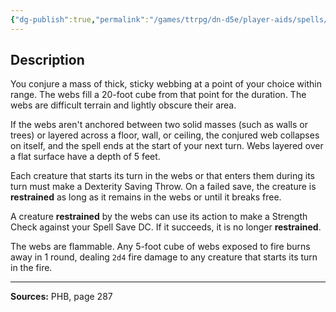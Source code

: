 ```yaml
---
{"dg-publish":true,"permalink":"/games/ttrpg/dn-d5e/player-aids/spells/level-2/web/","tags":["TTRPG/DND/5e","verbal","somatic","material","concentration"]}
---
```



## Description
You conjure a mass of thick, sticky webbing at a point of your choice within range.
The webs fill a 20-foot cube from that point for the duration.
The webs are difficult terrain and lightly obscure their area.

If the webs aren't anchored between two solid masses (such as walls or trees) or layered across a floor, wall, or ceiling, the conjured web collapses on itself, and the spell ends at the start of your next turn.
Webs layered over a flat surface have a depth of 5 feet.

Each creature that starts its turn in the webs or that enters them during its turn must make a Dexterity Saving Throw.
On a failed save, the creature is **restrained** as long as it remains in the webs or until it breaks free.

A creature **restrained** by the webs can use its action to make a Strength Check against your Spell Save DC.
If it succeeds, it is no longer **restrained**.

The webs are flammable.
Any 5-foot cube of webs exposed to fire burns away in 1 round, dealing `2d4` fire damage to any creature that starts its turn in the fire.

---

**Sources:** PHB, page 287
